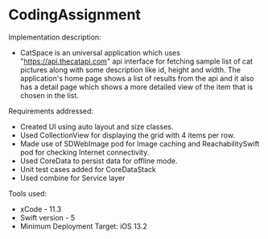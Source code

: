 # CodingAssignment

Implementation description:
- CatSpace is an universal application which uses "https://api.thecatapi.com" api interface for fetching sample list of cat pictures along with some description like id, height and width.
The application's home page shows a list of results from the api and it also has a detail page which shows a more detailed view of the item that is chosen in the list.


Requirements addressed:
- Created UI using auto layout and size classes. 
- Used CollectionView for displaying the grid with 4 items per row.
- Made use of SDWebImage pod for Image caching and ReachabilitySwift pod for checking Internet connectivity.
- Used CoreData to persist data for offline mode.
- Unit test cases added for CoreDataStack
- Used combine for Service layer

Tools used:
- xCode - 11.3
- Swift version - 5
- Minimum Deployment Target: iOS 13.2
